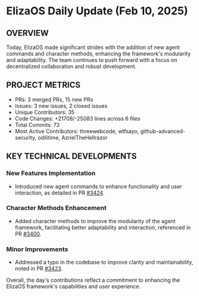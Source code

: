 # ElizaOS Daily Update (Feb 10, 2025)

## OVERVIEW 
Today, ElizaOS made significant strides with the addition of new agent commands and character methods, enhancing the framework's modularity and adaptability. The team continues to push forward with a focus on decentralized collaboration and robust development.

## PROJECT METRICS
- PRs: 3 merged PRs, 15 new PRs
- Issues: 3 new issues, 2 closed issues
- Unique Contributors: 35
- Code Changes: +21708/-25083 lines across 6 files
- Total Commits: 73
- Most Active Contributors: threewebcode, wtfsayo, github-advanced-security, odilitime, AzrielTheHellrazor

## KEY TECHNICAL DEVELOPMENTS

### New Features Implementation
- Introduced new agent commands to enhance functionality and user interaction, as detailed in PR [#3424](https://github.com/elizaos/eliza/pull/3424).

### Character Methods Enhancement
- Added character methods to improve the modularity of the agent framework, facilitating better adaptability and interaction, referenced in PR [#3400](https://github.com/elizaos/eliza/pull/3400).

### Minor Improvements
- Addressed a typo in the codebase to improve clarity and maintainability, noted in PR [#3423](https://github.com/elizaos/eliza/pull/3423). 

Overall, the day's contributions reflect a commitment to enhancing the ElizaOS framework's capabilities and user experience.